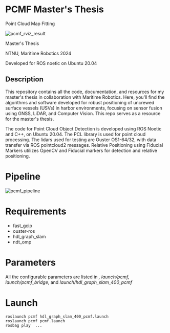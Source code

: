 # PCMF Master's Thesis
Point Cloud Map Fitting

![pcmf_rviz_result](https://github.com/eirikese/pcmf_master_thesis/assets/118887178/ee797a9c-0a32-4d3c-bcb8-a9f0bfe806ae)


Master's Thesis

NTNU, Maritime Robotics 2024

Developed for ROS noetic on Ubuntu 20.04

## Description
This repository contains all the code, documentation, and resources for my master's thesis in collaboration with Maritime Robotics. Here, you'll find the algorithms and software developed for robust positioning of uncrewed surface vessels (USVs) in harbor environments, focusing on sensor fusion using GNSS, LiDAR, and Computer Vision. This repo serves as a resource for the master's thesis.

The code for Point Cloud Object Detection is developed using ROS Noetic and C++, on Ubuntu 20.04. The PCL library is used for point cloud processing. The lidars used for testing are Ouster OS1-64/32, with data transfer via ROS pointcloud2 messages.
Relative Positioning using Fiducial Markers utilizes OpenCV and Fiducial markers for detection and relative positioning.

# Pipeline
![pcmf_pipeline](https://github.com/eirikese/pcmf_master_thesis/assets/118887178/be715125-f7db-4287-8f01-e7f916db7c53)


# Requirements
* fast_gcip
* ouster-ros
* hdl_graph_slam
* ndt_omp

# Parameters
All the configurable parameters are listed in *, launch/pcmf, launch/pcmf_bridge*, and *launch/hdl_graph_slam_400_pcmf*

# Launch
~~~
roslaunch pcmf hdl_graph_slam_400_pcmf.launch
roslaunch pcmf pcmf.launch
rosbag play  ... 
~~~
